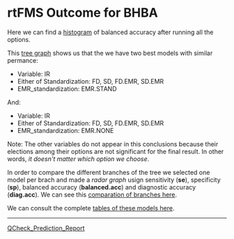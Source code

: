 # rtFMS Outcome for BHBA

Here we can find a [histogram](https://github.com/JFMandujanoR/QCheck_Prediction_Report/blob/master/Hist_Binary_Bal_Acc_GLMNET_BHBA.png) of balanced accuracy after running all the options.

This [tree graph](https://github.com/JFMandujanoR/QCheck_Prediction_Report/blob/master/Tree_Binary_Bal_Acc_GLMNET_BHBA.png) shows us that the we have two best models with similar permance:

- Variable: IR
- Either of Standardization: FD, SD, FD.EMR, SD.EMR
- EMR_standardization: EMR.STAND

And: 

- Variable: IR
- Either of Standardization: FD, SD, FD.EMR, SD.EMR
- EMR_standardization: EMR.NONE

Note: The other variables do not appear in this conclusions because their elections among their options are not significant for the final result. In other words, _it doesn't matter which option we choose_.

In order to compare the different branches of the tree we selected one model per brach and made a _radar graph_ usign sensitivity (__se__), specificity (__sp__), balanced accuracy (__balanced.acc__) and diagnostic accuracy (__diag.acc__). We can see this [comparation of branches here](https://github.com/JFMandujanoR/QCheck_Prediction_Report/blob/master/comparing_branches_BHBA.png). 

We can consult the complete [tables of these models here](https://github.com/JFMandujanoR/QCheck_Prediction_Report/blob/master/dat1_BHBA.xls).

_________________________________________________________________________________________________________________________________
[QCheck_Prediction_Report](https://github.com/JFMandujanoR/QCheck_Prediction_Report)
